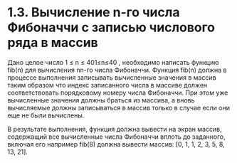 # 1.3. Вычисление n-го числа Фибоначчи с записью числового ряда в массив
Дано целое число 1 ≤ n ≤ 401≤n≤40 , необходимо написать функцию fib(n) для вычисления nn-го числа Фибоначчи. Функция fib(n) должна в процессе выполнения записывать вычисленные значения в массив таким образом что индекс записанного числа в массиве должен соответствовать порядковому номеру числа Фибоначчи. При этом уже вычисленные значения должны браться из массива, а вновь вычисляемые должны записываться в массив только в случае если они еще не были вычислены.

В результате выполнения, функция должна вывести на экран массив, содержащий все вычисленные числа Фибоначчи вплоть до заданного, включая его например fib(8) должна вывести массив: [0, 1, 1, 2, 3, 5, 8, 13, 21].

